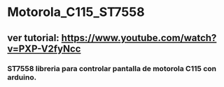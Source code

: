 # Motorola_C115_ST7558
## ver tutorial: https://www.youtube.com/watch?v=PXP-V2fyNcc

### ST7558 libreria para controlar pantalla de motorola C115 con arduino.
